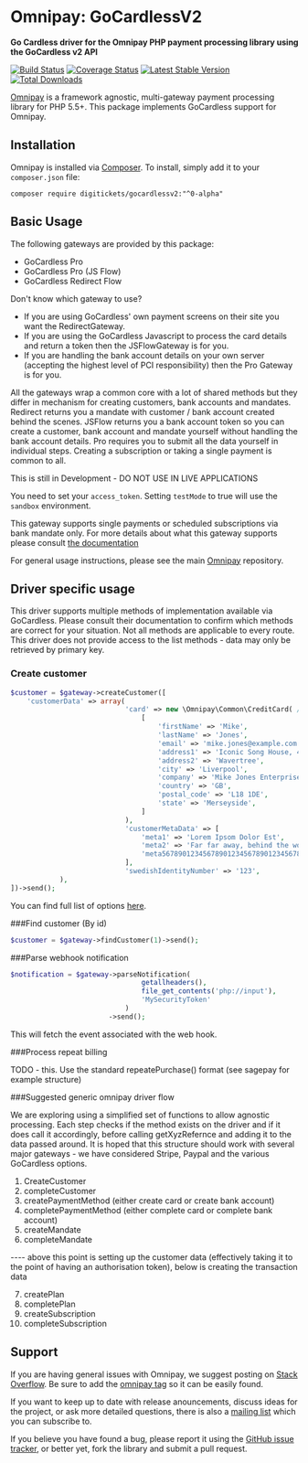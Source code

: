 # Omnipay: GoCardlessV2

**Go Cardless driver for the Omnipay PHP payment processing library using the GoCardless v2 API**

[![Build Status](https://travis-ci.org/digitickets/omnipay-gocardlessv2.png?branch=master)](https://travis-ci.org/digitickets/omnipay-gocardlessv2)
[![Coverage Status](https://coveralls.io/repos/github/digitickets/omnipay-gocardlessv2/badge.svg?branch=master)](https://coveralls.io/github/digitickets/omnipay-gocardlessv2?branch=master)
[![Latest Stable Version](https://poser.pugx.org/digitickets/omnipay-gocardlessv2/version.png)](https://packagist.org/packages/digitickets/omnipay-gocardlessv2)
[![Total Downloads](https://poser.pugx.org/digitickets/omnipay-gocardlessv2/d/total.png)](https://packagist.org/packages/digitickets/omnipay-gocardlessv2)


[Omnipay](https://github.com/thephpleague/omnipay) is a framework agnostic, multi-gateway payment
processing library for PHP 5.5+. This package implements GoCardless support for Omnipay.

## Installation

Omnipay is installed via [Composer](http://getcomposer.org/). To install, simply add it
to your `composer.json` file:

```
composer require digitickets/gocardlessv2:"^0-alpha"
```

## Basic Usage

The following gateways are provided by this package:

* GoCardless Pro
* GoCardless Pro (JS Flow)
* GoCardless Redirect Flow

Don't know which gateway to use?
* If you are using GoCardless' own payment screens on their site you want the RedirectGateway.
* If you are using the GoCardless Javascript to process the card details and return a token then the JSFlowGateway is for you.
* If you are handling the bank account details on your own server (accepting the highest level of PCI responsibility) then the Pro Gateway is for you.

All the gateways wrap a common core with a lot of shared methods but they differ in mechanism for creating customers, bank accounts and mandates. 
Redirect returns you a mandate with customer / bank account created behind the scenes. 
JSFlow returns you a bank account token so you can create a customer, bank account and mandate yourself without handling the bank account details. 
Pro requires you to submit all the data yourself in individual steps.
Creating a subscription or taking a single payment is common to all.

This is still in Development - DO NOT USE IN LIVE APPLICATIONS 

You need to set your `access_token`. Setting `testMode` to true will use the `sandbox` environment.

This gateway supports single payments or scheduled subscriptions via bank mandate only. For more details about what this gateway supports please consult [the documentation](https://developer.gocardless.com/api-reference/)

For general usage instructions, please see the main [Omnipay](https://github.com/thephpleague/omnipay)
repository.

## Driver specific usage

This driver supports multiple methods of implementation available via GoCardless. Please consult their documentation to confirm which methods are correct for your situation. Not all methods are applicable to every route.
This driver does not provide access to the list methods - data may only be retrieved by primary key.

### Create customer

```php
$customer = $gateway->createCustomer([
    'customerData' => array(
                            'card' => new \Omnipay\Common\CreditCard( // use the standard omnipay card to hold the customer data
                                [
                                    'firstName' => 'Mike',
                                    'lastName' => 'Jones',
                                    'email' => 'mike.jones@example.com',
                                    'address1' => 'Iconic Song House, 47 Penny Lane',
                                    'address2' => 'Wavertree',
                                    'city' => 'Liverpool',
                                    'company' => 'Mike Jones Enterprises',
                                    'country' => 'GB',
                                    'postal_code' => 'L18 1DE',
                                    'state' => 'Merseyside',
                                ]
                            ),
                            'customerMetaData' => [
                                'meta1' => 'Lorem Ipsom Dolor Est',
                                'meta2' => 'Far far away, behind the word mountains, far from the countries Vokalia and Consonantia, there live the blind texts.',
                                'meta567890123456789012345678901234567890123456789' => 'Separated they live in Bookmarksgrove right at the coast of the Semantics, a large language ocean. A small river named Duden flows by their place and supplies it with the necessary regelialia.',
                            ],
                            'swedishIdentityNumber' => '123',
            ),
])->send();
```
You can find full list of options [here](https://developer.gocardless.com/api-reference/#customers-create-a-customer).

###Find customer (By id)

```php
$customer = $gateway->findCustomer(1)->send();
```


###Parse webhook notification

```php
$notification = $gateway->parseNotification(
                                getallheaders(),
                                file_get_contents('php://input'), 
                                'MySecurityToken'
                            )
                        ->send();
```
This will fetch the event associated with the web hook.

###Process repeat billing

TODO - this. Use the standard repeatePurchase() format (see sagepay for example structure)

###Suggested generic omnipay driver flow

We are exploring using a simplified set of functions to allow agnostic processing. Each step checks if the method exists on the driver 
and if it does call it accordingly, before calling getXyzRefernce and adding it to the data passed around. 
It is hoped that this structure should work with several major gateways - we have considered Stripe, Paypal and the various GoCardless options.
1.	CreateCustomer
2.	completeCustomer
3.	createPaymentMethod (either create card or create bank account)
4.	completePaymentMethod (either complete card or complete bank account)
5.	createMandate
6.	completeMandate

---- above this point is setting up the customer data (effectively taking it to the point of having an authorisation token), below is creating the transaction data

7.	createPlan
8.	completePlan
9.	createSubscription
10.	completeSubscription


## Support

If you are having general issues with Omnipay, we suggest posting on
[Stack Overflow](http://stackoverflow.com/). Be sure to add the
[omnipay tag](http://stackoverflow.com/questions/tagged/omnipay) so it can be easily found.

If you want to keep up to date with release anouncements, discuss ideas for the project,
or ask more detailed questions, there is also a [mailing list](https://groups.google.com/forum/#!forum/omnipay) which
you can subscribe to.

If you believe you have found a bug, please report it using the [GitHub issue tracker](https://github.com/digitickets/omnipay-gocardlessv2e/issues),
or better yet, fork the library and submit a pull request.
